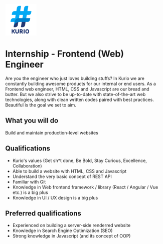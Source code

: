 <img src="../logo_kurio.png" alt="Logo" style="width: 100px;"/>

# Internship - Frontend (Web) Engineer

Are you the engineer who just loves building stuffs? In Kurio we are constantly building awesome products for our internal or end users. As a Frontend web engineer, HTML, CSS and Javascript are our bread and butter. But we also strive to be up-to-date with state-of-the-art web technologies, along with clean written codes paired with best practices. Beautiful is the goal we set to aim.

## What you will do

Build and maintain production-level websites

## Qualifications

- Kurio's values (Get sh*t done, Be Bold, Stay Curious, Excellence, Collaboration)
- Able to build a website with HTML, CSS and Javascript
- Understand the very basic concept of REST API
- Familiar with Git
- Knowledge in Web frontend framework / library (React / Angular / Vue etc.) is a big plus
- Knowledge in UI / UX design is a big plus

## Preferred qualifications

- Experienced on building a server-side renderred website
- Knowledge in Search Engine Optimization (SEO)
- Strong knowledge in Javascript (and its concept of OOP)
